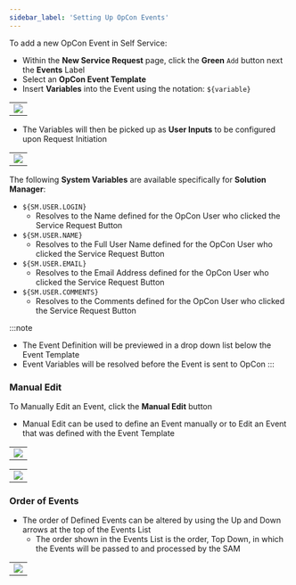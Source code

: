 ```yaml
---
sidebar_label: 'Setting Up OpCon Events'
---
```


To add a new OpCon Event in Self Service:

* Within the **New Service Request** page, click the **Green** ```Add``` button next the **Events** Label
* Select an **OpCon Event Template** 
* Insert **Variables** into the Event using the notation: ```${variable}```

||
|---|
|![](../static/imgbasic/SelfServiceEditEvent.png)|

* The Variables will then be picked up as **User Inputs** to be configured upon Request Initiation

||
|---|
|![](../static/imgbasic/SelfServiceVariableUserInputs.png)|

The following **System Variables** are available specifically for **Solution Manager**:

* ```${SM.USER.LOGIN}```
    * Resolves to the Name defined for the OpCon User who clicked the Service Request Button
* ```${SM.USER.NAME}```
    * Resolves to the Full User Name defined for the OpCon User who clicked the Service Request Button
* ```${SM.USER.EMAIL}```
    * Resolves to the Email Address defined for the OpCon User who clicked the Service Request Button
* ```${SM.USER.COMMENTS}```
    * Resolves to the Comments defined for the OpCon User who clicked the Service Request Button

:::note
* The Event Definition will be previewed in a drop down list below the Event Template
* Event Variables will be resolved before the Event is sent to OpCon
:::

### Manual Edit

To Manually Edit an Event, click the **Manual Edit** button

* Manual Edit can be used to define an Event manually or to Edit an Event that was defined with the Event Template

||
|---|
|![](../static/imgbasic/SelfServiceEventManualEditButton.png)|

||
|---|
|![](../static/imgbasic/SelfServiceEventManualEditScreen.png)|

### Order of Events

* The order of Defined Events can be altered by using the Up and Down arrows at the top of the Events List
    * The order shown in the Events List is the order, Top Down, in which the Events will be passed to and processed by the SAM

||
|---|
|![](../static/imgbasic/SelfServiceEventOrder.png)|